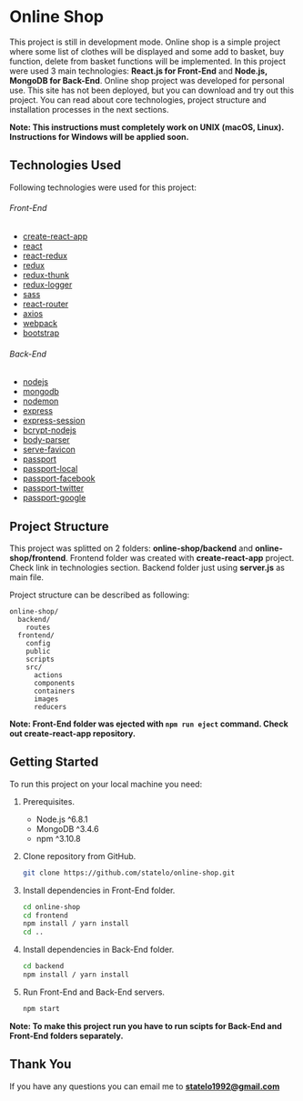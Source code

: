 # Online Shop

This project is still in development mode. Online shop is a simple
project where some list of clothes will be displayed and some add to 
basket, buy function, delete from basket functions will be implemented.
In this project were used 3 main technologies: **React.js for Front-End** and
**Node.js, MongoDB for Back-End**. Online shop project was developed for personal use. This site
has not been deployed, but you can download and try out this
project. You can read about core technologies, project structure 
and installation processes in the next sections.

**Note: This instructions must completely work on UNIX (macOS, Linux). Instructions
for Windows will be applied soon.**

## Technologies Used

Following technologies were used for this project:

###### Front-End
-	[create-react-app](https://github.com/facebookincubator/create-react-app)
- [react](https://github.com/facebook/react)
- [react-redux](https://github.com/reactjs/react-redux)
- [redux](https://github.com/reactjs/redux)
- [redux-thunk](https://github.com/gaearon/redux-thunk)
- [redux-logger](https://github.com/evgenyrodionov/redux-logger)
- [sass](https://github.com/webpack-contrib/sass-loader)
- [react-router](https://github.com/ReactTraining/react-router)
- [axios](https://github.com/mzabriskie/axios)
- [webpack](https://github.com/webpack/webpack)
- [bootstrap](https://github.com/twbs/bootstrap)

###### Back-End
- [nodejs](https://github.com/nodejs/node)
- [mongodb](https://github.com/mongodb/node-mongodb-native)
- [nodemon](https://github.com/remy/nodemon)
- [express](https://github.com/expressjs/express)
- [express-session](https://github.com/expressjs/session)
- [bcrypt-nodejs](https://github.com/shaneGirish/bcrypt-nodejs)
- [body-parser](https://github.com/expressjs/body-parser)
- [serve-favicon](https://github.com/expressjs/serve-favicon)
- [passport](https://github.com/jaredhanson/passport)
- [passport-local](https://github.com/jaredhanson/passport-local)
- [passport-facebook](https://github.com/jaredhanson/passport-facebook)
- [passport-twitter](https://github.com/jaredhanson/passport-twitter)
-	[passport-google](https://github.com/jaredhanson/passport-google-oauth2)

## Project Structure

This project was splitted on 2 folders: **online-shop/backend** and **online-shop/frontend**. 
Frontend folder was created with **create-react-app** project. Check link in technologies
section. Backend folder just using **server.js** as main file. 

Project structure can be described as following:

```
online-shop/
  backend/
    routes
  frontend/
    config
    public
    scripts
    src/
      actions
      components
      containers
      images
      reducers
```

**Note: Front-End folder was ejected with `npm run eject` command. Check out create-react-app repository.**

## Getting Started

To run this project on your local machine you need:
1. Prerequisites.
	- Node.js ^6.8.1
	- MongoDB ^3.4.6
	- npm ^3.10.8

2. Clone repository from GitHub.
	```sh
	git clone https://github.com/statelo/online-shop.git
	```

3. Install dependencies in Front-End folder.
	```sh
	cd online-shop
	cd frontend
	npm install / yarn install
	cd ..
	```

4. Install dependencies in Back-End folder.
	```sh
	cd backend
	npm install / yarn install
	```

5. Run Front-End and Back-End servers.
	```sh
	npm start
	```

**Note: To make this project run you have to run scipts for Back-End and Front-End folders separately.**

## Thank You

If you have any questions you can email me to **statelo1992@gmail.com**
















